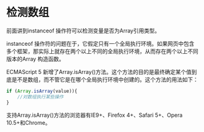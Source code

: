 # 检测数组

前面讲到instanceof 操作符可以检测变量是否为Array引用类型。

instanceof 操作符的问题在于，它假定只有一个全局执行环境。如果网页中包含多个框架，那实际上就存在两个以上不同的全局执行环境，从而存在两个以上不同版本的Array 构造函数。

ECMAScript 5 新增了Array.isArray()方法。这个方法的目的是最终确定某个值到底是不是数组，而不管它是在哪个全局执行环境中创建的。这个方法的用法如下：

```javascript
if (Array.isArray(value)){
	//对数组执行某些操作
}
```

支持Array.isArray()方法的浏览器有IE9+、Firefox 4+、Safari 5+、Opera 10.5+和Chrome。